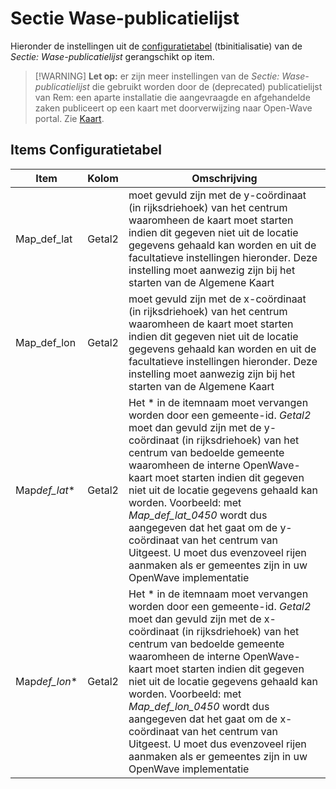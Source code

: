 # Sectie Wase-publicatielijst

Hieronder de instellingen uit de [configuratietabel](README.md) (tbinitialisatie) van de _Sectie: Wase-publicatielijst_ gerangschikt op item.

> [!WARNING] **Let op:**
> er zijn meer instellingen van de _Sectie: Wase-publicatielijst_ die gebruikt worden door de (deprecated) publicatielijst van Rem: een aparte installatie die aangevraagde en afgehandelde zaken publiceert op een kaart met doorverwijzing naar Open-Wave portal. Zie [Kaart](../../probleemoplossing/module_overstijgende_schermen/kaart.md).

## Items Configuratietabel

| Item           | Kolom  | Omschrijving                                                                               |
|----------------|--------|--------------------------------------------------------------------------------------------|
| Map_def_lat    | Getal2 | moet gevuld zijn met de y-coördinaat (in rijksdriehoek) van het centrum waaromheen de kaart moet starten indien dit gegeven niet uit de locatie gegevens gehaald kan worden en uit de facultatieve instellingen hieronder. Deze instelling moet aanwezig zijn bij het starten van de Algemene Kaart |
| Map_def_lon    | Getal2 | moet gevuld zijn met de x-coördinaat (in rijksdriehoek) van het centrum waaromheen de kaart moet starten indien dit gegeven niet uit de locatie gegevens gehaald kan worden en uit de facultatieve instellingen hieronder. Deze instelling moet aanwezig zijn bij het starten van de Algemene Kaart |
| Map*def_lat*\* | Getal2 | Het \* in de itemnaam moet vervangen worden door een gemeente-id. _Getal2_ moet dan gevuld zijn met de y-coördinaat (in rijksdriehoek) van het centrum van bedoelde gemeente waaromheen de interne OpenWave-kaart moet starten indien dit gegeven niet uit de locatie gegevens gehaald kan worden. Voorbeeld: met _Map_def_lat_0450_ wordt dus aangegeven dat het gaat om de y-coördinaat van het centrum van Uitgeest. U moet dus evenzoveel rijen aanmaken als er gemeentes zijn in uw OpenWave implementatie |
| Map*def_lon*\* | Getal2 | Het \* in de itemnaam moet vervangen worden door een gemeente-id. _Getal2_ moet dan gevuld zijn met de x-coördinaat (in rijksdriehoek) van het centrum van bedoelde gemeente waaromheen de interne OpenWave-kaart moet starten indien dit gegeven niet uit de locatie gegevens gehaald kan worden. Voorbeeld: met _Map_def_lon_0450_ wordt dus aangegeven dat het gaat om de x-coördinaat van het centrum van Uitgeest. U moet dus evenzoveel rijen aanmaken als er gemeentes zijn in uw OpenWave implementatie |
